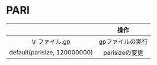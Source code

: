 # PARI



|  | 操作 |
| :--: | :--: |
| \r ファイル.gp | gpファイルの実行 |
| default(parisize, 120000000) | parisizeの変更 |





